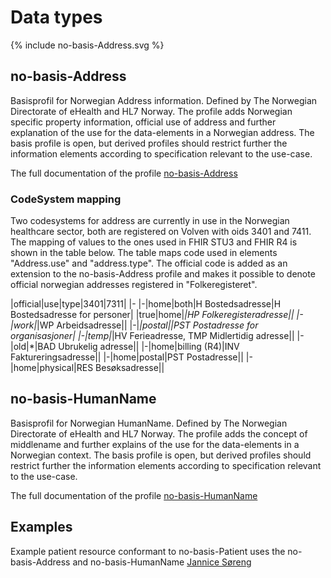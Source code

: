 # Data types

<!-- <a href="https://raw.githubusercontent.com/HL7Norway/basisprofiler-r4/master/Images/no-basis-Datatypes.png">
<img src="https://raw.githubusercontent.com/HL7Norway/basisprofiler-r4/master/Images/no-basis-Datatypes.png" alt="Drawing" style="width: 100%;max-width: 1200px"/></a> -->

{% include no-basis-Address.svg %}

## no-basis-Address

Basisprofil for Norwegian Address information. Defined by The Norwegian Directorate of eHealth and HL7 Norway. The profile adds Norwegian specific property information, official use of address and further explanation of the use for the data-elements in a Norwegian address. The basis profile is open, but derived profiles should restrict further the information elements according to specification relevant to the use-case.

The full documentation of the profile [no-basis-Address](StructureDefinition-no-basis-Address.html)

### CodeSystem mapping

Two codesystems for address are currently in use in the Norwegian healthcare sector, both are registered on Volven with oids 3401 and 7411. The mapping of values to the ones used in FHIR STU3 and FHIR R4 is shown in the table below. The table maps code used in elements "Address.use" and "address.type". The official code is added as an extension to the no-basis-Address profile and makes it possible to denote official norwegian addresses registered in "Folkeregisteret".

|official|use|type|3401|7311|
|-
|-|home|both|H Bostedsadresse|H Bostedsadresse for personer|
|true|home|*|HP Folkeregisteradresse||
|-|work|*|WP Arbeidsadresse||
|-|*|postal||PST Postadresse for organisasjoner|
|-|temp|*|HV Ferieadresse, TMP Midlertidig adresse||
|-|old|*|BAD Ubrukelig adresse||
|-|home|billing (R4)|INV Faktureringsadresse||
|-|home|postal|PST Postadresse||
|-|home|physical|RES Besøksadresse||

## no-basis-HumanName

Basisprofil for Norwegian HumanName. Defined by The Norwegian Directorate of eHealth and HL7 Norway. The profile adds the concept of middlename and further explains of the use for the data-elements in a Norwegian context. The basis profile is open, but derived profiles should restrict further the information elements according to specification relevant to the use-case.

The full documentation of the profile [no-basis-HumanName](StructureDefinition-no-basis-HumanName.html)

## Examples

Example patient resource conformant to no-basis-Patient uses the no-basis-Address and no-basis-HumanName [Jannice Søreng](Patient-JanniceSoreng.html)